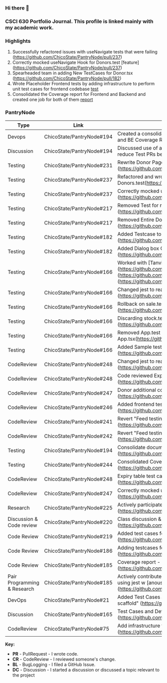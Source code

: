 ### Hi there 👋 
### CSCI 630 Portfolio Journal. This profile is linked mainly with my academic work. 
 
### Highlights

1. Successfully refactored  issues with useNavigate tests that were failing (https://github.com/ChicoState/PantryNode/pull/237)
2. Correctly mocked useNavigate Hook for Donors.test [feature] (https://github.com/ChicoState/PantryNode/pull/237)
3. Spearheaded team in adding New TestCases for Donor.tsx (https://github.com/ChicoState/PantryNode/pull/182)
4. Wrote Placeholder Frontend tests by adding infrastructure to perform unit test cases for frontend codebase [test](https://github.com/ChicoState/PantryNode/pull/166)
5. Consolidated the Coverage report for Frontend and Backend and created one job for both of them [report](https://github.com/ChicoState/PantryNode/pull/244)


### PantryNode

| Type       | Link                     | Notes                                      |
|------------|--------------------------|--------------------------------------------|
| Devops      | ChicoState/PantryNode#194 | Created a consolidated report using Jest to run single job for FE and BE Coverage Reports |
| Discussion  | ChicoState/PantryNode#194 | Discussed use of act to test github workflows using act to reduce Test PRs being created |
| Testing     | ChicoState/PantryNode#231 | Rewrite Donor Page Tests (https://github.com/ChicoState/PantryNode/issues/231)    | 
| Testing     | ChicoState/PantryNode#237 | Refactored and wrote code for useNavigate tests for Donors.test(https://github.com/ChicoState/PantryNode/pull/237)   | 
| Testing     | ChicoState/PantryNode#237 | Correctly mocked useNavigate Hook for Donors.test (https://github.com/ChicoState/PantryNode/pull/237)   | 
| Testing     | ChicoState/PantryNode#217 | Removed Test for refactoring (https://github.com/ChicoState/PantryNode/pull/217)    | 
| Testing     | ChicoState/PantryNode#217 | Removed Entire Donor Test to be rewritten (https://github.com/ChicoState/PantryNode/issues/217)    | 
| Testing     | ChicoState/PantryNode#182 | Added Testcase to check functioning of AddDonor bn (https://github.com/ChicoState/PantryNode/issues/182)    | 
| Testing     | ChicoState/PantryNode#182 | Added Dialog box Check for Add New Entry (https://github.com/ChicoState/PantryNode/issues/182)    | 
| Testing     | ChicoState/PantryNode#166 | Worked with [TanviMahajan11] (https://github.com/TanviMahajan11) and [anoushka444] (https://github.com/Anoushka444)Placeholder Frontend tests (https://github.com/ChicoState/PantryNode/issues/166)    | 
| Testing     | ChicoState/PantryNode#166 | Changed jest to react-scripts test (https://github.com/ChicoState/PantryNode/issues/166)    | 
| Testing     | ChicoState/PantryNode#166 | Rollback on sale.test +removing stock.test (axios) (https://github.com/ChicoState/PantryNode/issues/166)    | 
| Testing     | ChicoState/PantryNode#166 | Discarding stock.test.tsx to deal with axios se (https://github.com/ChicoState/PantryNode/issues/166)    | 
| Testing     | ChicoState/PantryNode#166 | Removed App.test due to evolving nature of App.tsx(https://github.com/ChicoState/PantryNode/issues/166)    | 
 | Testing     | ChicoState/PantryNode#166 | Added Sample testcases for Frontend components (https://github.com/ChicoState/PantryNode/issues/166)    | 
 | CodeReview     | ChicoState/PantryNode#248 | Changed jest to react-scripts test (https://github.com/ChicoState/PantryNode/pull/248)    | 
 | CodeReview     | ChicoState/PantryNode#248 | Code reviewed Expiry table test cases (https://github.com/ChicoState/PantryNode/pull/248)    | 
 | CodeReview     | ChicoState/PantryNode#247 | Donor additional coverage (https://github.com/ChicoState/PantryNode/pull/247)    | 
 | CodeReview     | ChicoState/PantryNode#246 | Added frontend test cases (https://github.com/ChicoState/PantryNode/pull/246)    | 
 | CodeReview     | ChicoState/PantryNode#241 | Revert "Feed testing for frontend" (https://github.com/ChicoState/PantryNode/pull/241)    | 
 | CodeReview     | ChicoState/PantryNode#242 | Revert "Feed testing for frontend" (https://github.com/ChicoState/PantryNode/pull/242)    | 
 | Testing     | ChicoState/PantryNode#194 | Consolidate documentation/reports with coverage (https://github.com/ChicoState/PantryNode/pull/194)    | 
 | Testing     | ChicoState/PantryNode#244 |  Consolidated Coverage Report for FE & BE (https://github.com/ChicoState/PantryNode/pull/244)    | 
 | CodeReview     | ChicoState/PantryNode#248 |  Expiry table test cases (https://github.com/ChicoState/PantryNode/pull/248)    | 
 | CodeReview     | ChicoState/PantryNode#247 |  Correctly mocked useNavigate Hook for Donors.test (https://github.com/ChicoState/PantryNode/pull/247)    | 
 | Research     | ChicoState/PantryNode#225 |  Actively participated in discussion (https://github.com/ChicoState/PantryNode/pull/225)    | 
 | Discussion & Code review     | ChicoState/PantryNode#220 |  Class discussion & Code review Readme Update (https://github.com/ChicoState/PantryNode/pull/220)    | 
 | Code Review     | ChicoState/PantryNode#219 |  Added test cases for frontend (https://github.com/ChicoState/PantryNode/pull/219)    | 
 | Code Review     | ChicoState/PantryNode#186 |  Adding testcases for frontend component (https://github.com/ChicoState/PantryNode/pull/186)    | 
 | Code Review     | ChicoState/PantryNode#185 |   Coverage report - FE  (https://github.com/ChicoState/PantryNode/pull/185)    | 
 | Pair Programming & Research     | ChicoState/PantryNode#185 |  Actively contributed to discussion on coverage report generation using jest w [anoushka444] (https://github.com/Anoushka444) (https://github.com/ChicoState/PantryNode/pull/185)    | 
 | DevOps     | ChicoState/PantryNode#21 |  Added Test Cases and Defects sheet-Issue in "Add testing scaffold" (https://github.com/ChicoState/PantryNode/pull/21)    |
 | Discussion     | ChicoState/PantryNode#165 |  Test Cases and Defects sheet-Issue (https://github.com/ChicoState/PantryNode/pull/165)    | 
 | CodeReview     | ChicoState/PantryNode#75 |  Add infrastructure for automated testing (https://github.com/ChicoState/PantryNode/pull/75)    | 



**Key:**

- **PR** - PullRequest - I wrote code.
- **CR** - CodeReview - I reviewed someone's change.
- **BL** - BugLogging - I filed a GitHub Issue.
- **DC** - Discussion - I started a discussion or discussed a topic relevant to the project



<!--
**Anoushka444/Anoushka444** is a ✨ _special_ ✨ repository because its `README.md` (this file) appears on your GitHub profile.

Here are some ideas to get you started:

- 🔭 I’m currently working on ...
- 🌱 I’m currently learning ...
- 👯 I’m looking to collaborate on ...
- 🤔 I’m looking for help with ...
- 💬 Ask me about ...
- 📫 How to reach me: ...
- 😄 Pronouns: ...
- ⚡ Fun fact: ...
-->
